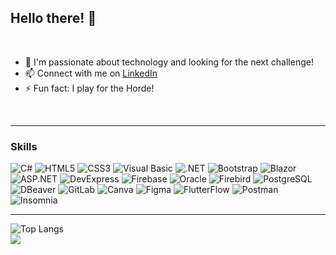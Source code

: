 ## Hello there! 👋

<br>

- 🚀 I'm passionate about technology and looking for the next challenge!
- 📫 Connect with me on <a href="https://www.linkedin.com/in/julio-garcia-dev/">LinkedIn</a>
- ⚡ Fun fact: I play for the Horde!
  
<br>

---

### Skills

![C#](https://img.shields.io/badge/c%23-%23239120.svg?style=for-the-badge&logo=c-sharp&logoColor=white)
![HTML5](https://img.shields.io/badge/html5-%23E34F26.svg?style=for-the-badge&logo=html5&logoColor=white)
![CSS3](https://img.shields.io/badge/css3-%231572B6.svg?style=for-the-badge&logo=css3&logoColor=white)
![Visual Basic](https://img.shields.io/badge/visual_basic-%23512BD4.svg?style=for-the-badge&logo=dot-net&logoColor=white)
![.NET](https://img.shields.io/badge/.NET-512BD4?style=for-the-badge&logo=.net&logoColor=white)
![Bootstrap](https://img.shields.io/badge/bootstrap-%23563D7C.svg?style=for-the-badge&logo=bootstrap&logoColor=white)
![Blazor](https://img.shields.io/badge/blazor-%235C2D91.svg?style=for-the-badge&logo=blazor&logoColor=white)
![ASP.NET](https://img.shields.io/badge/asp.net-%235C2D91.svg?style=for-the-badge&logo=dot-net&logoColor=white)
![DevExpress](https://img.shields.io/badge/devexpress-%23FF7200.svg?style=for-the-badge&logo=devexpress&logoColor=white)
![Firebase](https://img.shields.io/badge/firebase-%23039BE5.svg?style=for-the-badge&logo=firebase)
![Oracle](https://img.shields.io/badge/oracle-%23F80000.svg?style=for-the-badge&logo=oracle&logoColor=white)
![Firebird](https://img.shields.io/badge/firebird-%23EE0000.svg?style=for-the-badge&logo=firebird&logoColor=white)
![PostgreSQL](https://img.shields.io/badge/postgresql-%23336791.svg?style=for-the-badge&logo=postgresql&logoColor=white)
![DBeaver](https://img.shields.io/badge/dbeaver-%2378C1E3.svg?style=for-the-badge&logo=dbeaver&logoColor=white)
![GitLab](https://img.shields.io/badge/gitlab-%23FC6D26.svg?style=for-the-badge&logo=gitlab&logoColor=white)
![Canva](https://img.shields.io/badge/canva-%2300C4CC.svg?style=for-the-badge&logo=canva&logoColor=white)
![Figma](https://img.shields.io/badge/figma-%23F24E1E.svg?style=for-the-badge&logo=figma&logoColor=white)
![FlutterFlow](https://img.shields.io/badge/flutterflow-%2302569B.svg?style=for-the-badge&logo=flutter&logoColor=white)
![Postman](https://img.shields.io/badge/postman-%23FF6C37.svg?style=for-the-badge&logo=postman&logoColor=white)
![Insomnia](https://img.shields.io/badge/insomnia-%23572292.svg?style=for-the-badge&logo=insomnia&logoColor=white)

---

![Top Langs](https://github-readme-stats.vercel.app/api/top-langs/?username=juliogarcia-dev&layout=compact&theme=dark&hide_border=true&title_color=FFFFFF&text_color=FFFFFF&)<br>
[![](https://visitcount.itsvg.in/api?id=juliogarcia-dev&icon=5&color=1)](https://visitcount.itsvg.in)

